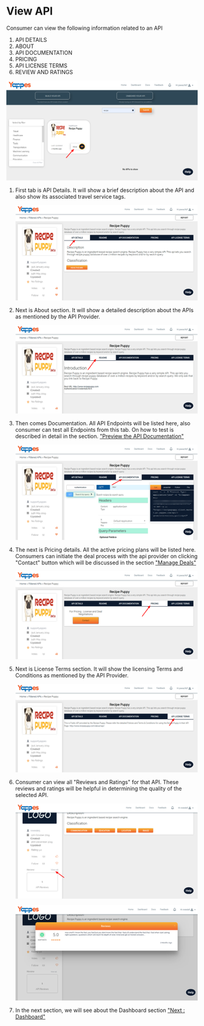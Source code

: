 View API
========

Consumer can view the following information related to an API

1.  API DETAILS
2.  ABOUT
3.  API DOCUMENTATION
4.  PRICING
5.  API LICENSE TERMS
6.  REVIEW AND RATINGS

![](images/consume/view_api_view_click_07.png)

1.  First tab is API Details. It will show a brief description about the
    API and also show its associated travel service tags.

    ![](images/consume/view_api_details_08.png)

2.  Next is About section. It will show a detailed description about the
    APIs as mentioned by the API Provider.

    ![](images/consume/view_api_readme_09.png)

3.  Then comes Documentation. All API Endpoints will be listed here,
    also consumer can test all Endpoints from this tab. On how to test
    is described in detail in the section. ["Preview the API
    Documentation"](preview)

    ![](images/consume/view_api_documentation_10.png)

4.  The next is Pricing details. All the active pricing plans will be
    listed here. Consumers can initiate the deal process with the api
    provider on clicking "Contact" button which will be discussed in the
    section ["Manage Deals"](managedeals)

    ![](images/consume/view_api_pricing_11.png)

5.  Next is License Terms section. It will show the licensing Terms and
    Conditions as mentioned by the API Provider.

    ![](images/consume/view_api_license_12.png)

6.  Consumer can view all "Reviews and Ratings" for that API. These
    reviews and ratings will be helpful in determining the quality of
    the selected API.

    ![](images/consume/view_api_view_all_click_13.png)

    ![](images/consume/view_api_review_14.png)

7.  In the next section, we will see about the Dashboard section ["Next
    : Dashboard"](dashboard_details)
